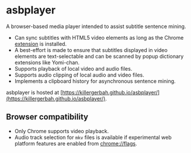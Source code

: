 # asbplayer

A browser-based media player intended to assist subtitle sentence mining.

- Can sync subtitles with HTML5 video elements as long as the Chrome [extension](https://github.com/killergerbah/asbplayer/releases/tag/v0.2.1) is installed.
- A best-effort is made to ensure that subtitles displayed in video elements are text-selectable and can be scanned by
  popup dictionary extensions like Yomi-chan.
- Supports playback of local video and audio files.
- Supports audio clipping of local audio and video files.
- Implements a clipboard history for asynchronous sentence mining.

asbplayer is hosted at [https://killergerbah.github.io/asbplayer/](https://killergerbah.github.io/asbplayer/).

## Browser compatibility

- Only Chrome supports video playback.
- Audio track selection for `mkv` files is available if experimental web platform features are enabled from [chrome://flags](chrome://flags).


